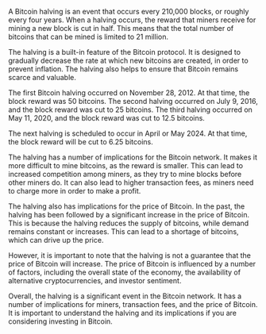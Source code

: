 
A Bitcoin halving is an event that occurs every 210,000 blocks, or roughly every four years. When a halving occurs, the reward that miners receive for mining a new block is cut in half. This means that the total number of bitcoins that can be mined is limited to 21 million.

The halving is a built-in feature of the Bitcoin protocol. It is designed to gradually decrease the rate at which new bitcoins are created, in order to prevent inflation. The halving also helps to ensure that Bitcoin remains scarce and valuable.

The first Bitcoin halving occurred on November 28, 2012. At that time, the block reward was 50 bitcoins. The second halving occurred on July 9, 2016, and the block reward was cut to 25 bitcoins. The third halving occurred on May 11, 2020, and the block reward was cut to 12.5 bitcoins.

The next halving is scheduled to occur in April or May 2024. At that time, the block reward will be cut to 6.25 bitcoins.

The halving has a number of implications for the Bitcoin network. It makes it more difficult to mine bitcoins, as the reward is smaller. This can lead to increased competition among miners, as they try to mine blocks before other miners do. It can also lead to higher transaction fees, as miners need to charge more in order to make a profit.

The halving also has implications for the price of Bitcoin. In the past, the halving has been followed by a significant increase in the price of Bitcoin. This is because the halving reduces the supply of bitcoins, while demand remains constant or increases. This can lead to a shortage of bitcoins, which can drive up the price.

However, it is important to note that the halving is not a guarantee that the price of Bitcoin will increase. The price of Bitcoin is influenced by a number of factors, including the overall state of the economy, the availability of alternative cryptocurrencies, and investor sentiment.

Overall, the halving is a significant event in the Bitcoin network. It has a number of implications for miners, transaction fees, and the price of Bitcoin. It is important to understand the halving and its implications if you are considering investing in Bitcoin.
